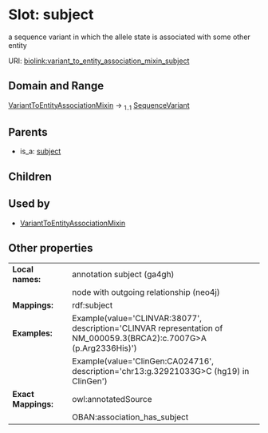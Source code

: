 
# Slot: subject


a sequence variant in which the allele state is associated with some other entity

URI: [biolink:variant_to_entity_association_mixin_subject](https://w3id.org/biolink/variant_to_entity_association_mixin_subject)


## Domain and Range

[VariantToEntityAssociationMixin](VariantToEntityAssociationMixin.md) &#8594;  <sub>1..1</sub> [SequenceVariant](SequenceVariant.md)

## Parents

 *  is_a: [subject](subject.md)

## Children


## Used by

 * [VariantToEntityAssociationMixin](VariantToEntityAssociationMixin.md)

## Other properties

|  |  |  |
| --- | --- | --- |
| **Local names:** | | annotation subject (ga4gh) |
|  | | node with outgoing relationship (neo4j) |
| **Mappings:** | | rdf:subject |
| **Examples:** | | Example(value='CLINVAR:38077', description='CLINVAR representation of NM_000059.3(BRCA2):c.7007G>A (p.Arg2336His)') |
|  | | Example(value='ClinGen:CA024716', description='chr13:g.32921033G>C (hg19) in ClinGen') |
| **Exact Mappings:** | | owl:annotatedSource |
|  | | OBAN:association_has_subject |

